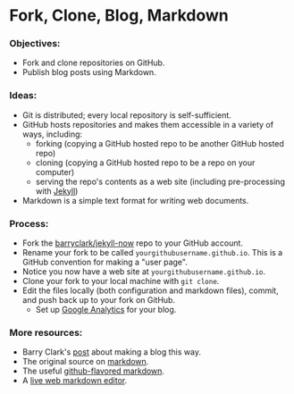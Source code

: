 # Fork, Clone, Blog, Markdown


### Objectives:

 * Fork and clone repositories on GitHub.
 * Publish blog posts using Markdown.


### Ideas:

 * Git is distributed; every local repository is self-sufficient.
 * GitHub hosts repositories and makes them accessible in a variety of ways, including:
     * forking (copying a GitHub hosted repo to be another GitHub hosted repo)
     * cloning (copying a GitHub hosted repo to be a repo on your computer)
     * serving the repo's contents as a web site (including pre-processing with [Jekyll](http://jekyllrb.com/))
 * Markdown is a simple text format for writing web documents.


### Process:

 * Fork the [barryclark/jekyll-now](https://github.com/barryclark/jekyll-now) repo to your GitHub account.
 * Rename your fork to be called `yourgithubusername.github.io`. This is a GitHub convention for making a "user page".
 * Notice you now have a web site at `yourgithubusername.github.io`.
 * Clone your fork to your local machine with `git clone`.
 * Edit the files locally (both configuration and markdown files), commit, and push back up to your fork on GitHub.
     * Set up [Google Analytics](http://www.google.com/analytics/) for your blog.


### More resources:

 * Barry Clark's [post](http://www.smashingmagazine.com/2014/08/01/build-blog-jekyll-github-pages/) about making a blog this way.
 * The original source on [markdown](https://daringfireball.net/projects/markdown/syntax).
 * The useful [github-flavored markdown](https://help.github.com/articles/github-flavored-markdown).
 * A [live web markdown editor](http://jrmoran.com/playground/markdown-live-editor/).

